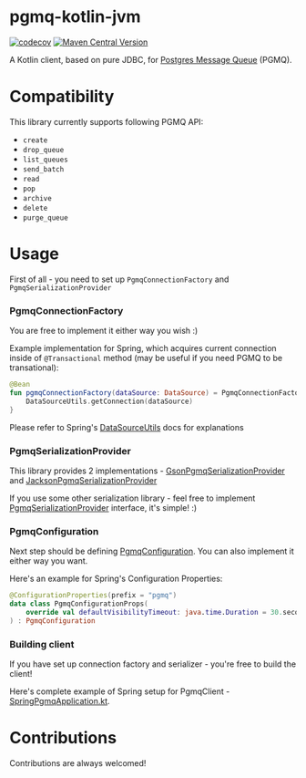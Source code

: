 # pgmq-kotlin-jvm

[![codecov](https://codecov.io/gh/vdsirotkin/pgmq-kotlin-jvm/graph/badge.svg?token=GAXNOBXHKX)](https://codecov.io/gh/vdsirotkin/pgmq-kotlin-jvm)
[![Maven Central Version](https://img.shields.io/maven-central/v/com.vdsirotkin.pgmq/pgmq-kotlin-jvm)](https://central.sonatype.com/artifact/com.vdsirotkin.pgmq/pgmq-kotlin-jvm)


A Kotlin client, based on pure JDBC, for [Postgres Message Queue](https://github.com/tembo-io/pgmq) (PGMQ).

# Compatibility

This library currently supports following PGMQ API:
* `create`
* `drop_queue`
* `list_queues`
* `send_batch`
* `read`
* `pop`
* `archive`
* `delete`
* `purge_queue`

# Usage

First of all - you need to set up `PgmqConnectionFactory` and `PgmqSerializationProvider`

### PgmqConnectionFactory

You are free to implement it either way you wish :) 

Example implementation for Spring, which acquires current connection inside of `@Transactional` method (may be useful if you need PGMQ to be transational):

```kotlin
@Bean
fun pgmqConnectionFactory(dataSource: DataSource) = PgmqConnectionFactory {
    DataSourceUtils.getConnection(dataSource)
} 
```

Please refer to Spring's [DataSourceUtils](https://docs.spring.io/spring-framework/docs/current/javadoc-api/org/springframework/jdbc/datasource/DataSourceUtils.html#getConnection(javax.sql.DataSource)) docs for explanations

### PgmqSerializationProvider

This library provides 2 implementations - [GsonPgmqSerializationProvider](src%2Fmain%2Fkotlin%2Fcom%2Fvdsirotkin%2Fpgmq%2Fserialization%2FGsonPgmqSerializationProvider.kt) and [JacksonPgmqSerializationProvider](src%2Fmain%2Fkotlin%2Fcom%2Fvdsirotkin%2Fpgmq%2Fserialization%2FJacksonPgmqSerializationProvider.kt)

If you use some other serialization library - feel free to implement [PgmqSerializationProvider](src%2Fmain%2Fkotlin%2Fcom%2Fvdsirotkin%2Fpgmq%2Fserialization%2FPgmqSerializationProvider.kt) interface, it's simple! :)

### PgmqConfiguration

Next step should be defining [PgmqConfiguration](src%2Fmain%2Fkotlin%2Fcom%2Fvdsirotkin%2Fpgmq%2Fconfig%2FPgmqConfiguration.kt). You can also implement it either way you want.

Here's an example for Spring's Configuration Properties:

```kotlin
@ConfigurationProperties(prefix = "pgmq")
data class PgmqConfigurationProps(
    override val defaultVisibilityTimeout: java.time.Duration = 30.seconds.toJavaDuration()
) : PgmqConfiguration
```

### Building client

If you have set up connection factory and serializer - you're free to build the client!

Here's complete example of Spring setup for PgmqClient - [SpringPgmqApplication.kt](src%2Ftest%2Fkotlin%2Fcom%2Fvdsirotkin%2Fpgmq%2Fspring%2FSpringPgmqApplication.kt).

# Contributions

Contributions are always welcomed!